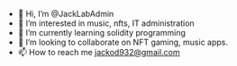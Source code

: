 - 👋 Hi, I’m @JackLabAdmin
- 👀 I’m interested in music, nfts, IT administration
- 🌱 I’m currently learning solidity programming
- 💞️ I’m looking to collaborate on NFT gaming, music apps. 
- 📫 How to reach me jackod932@gmail.com

<!---
JackLabAdmin/JackLabAdmin is a ✨ special ✨ repository because its `README.md` (this file) appears on your GitHub profile.
You can click the Preview link to take a look at your changes.
--->
